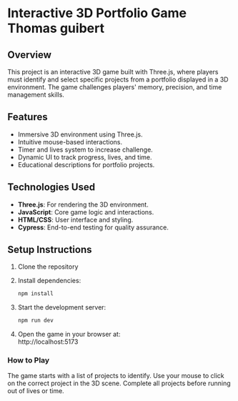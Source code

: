 # Interactive 3D Portfolio Game Thomas guibert

## **Overview**
This project is an interactive 3D game built with Three.js, where players must identify and select specific projects from a portfolio displayed in a 3D environment. The game challenges players' memory, precision, and time management skills.

## **Features**
- Immersive 3D environment using Three.js.
- Intuitive mouse-based interactions.
- Timer and lives system to increase challenge.
- Dynamic UI to track progress, lives, and time.
- Educational descriptions for portfolio projects.

## **Technologies Used**
- **Three.js**: For rendering the 3D environment.
- **JavaScript**: Core game logic and interactions.
- **HTML/CSS**: User interface and styling.
- **Cypress**: End-to-end testing for quality assurance.

## **Setup Instructions**
1. Clone the repository

2. Install dependencies:
    ```bash
    npm install
    ```
3. Start the development server:
    ```bash
    npm run dev
    ```
4. Open the game in your browser at:  
http://localhost:5173   

### How to Play
   The game starts with a list of projects to identify.
   Use your mouse to click on the correct project in the 3D scene.
   Complete all projects before running out of lives or time.
